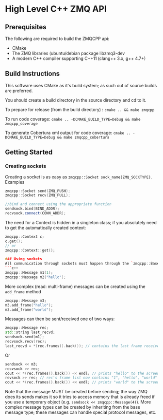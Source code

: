 # High Level C++ ZMQ API

## Prerequisites
The following are required to build the ZMQCPP api:
* CMake
* The ZMQ libraries (ubuntu/debian package libzmq3-dev
* A modern C++ compiler supporting C++11 (clang++ 3.x, g++ 4.7+)

## Build Instructions

This software uses CMake as it's build system; as such out of source builds are preferred.

You should create a build directory in the source directory and cd to it.

To prepare for release (from the build directory) :
`cmake .. && make zmqcpp`

To run code coverage:
`cmake .. -DCMAKE_BUILD_TYPE=Debug && make zmqcpp_coverage`

To generate Cobertura xml output for code coverage:
`cmake .. -DCMAKE_BUILD_TYPE=Debug && make zmqcpp_cobertura`

## Getting Started

### Creating sockets
Creating a socket is as easy as `zmqcpp::Socket sock_name(ZMQ_SOCKTYPE)`.  Examples
```c++
zmqcpp::Socket send(ZMQ_PUSH);
zmqcpp::Socket recv(ZMQ_PULL);

//bind and connect using the appropriate function
sendsock.bind(BIND_ADDR);
recvsock.connect(CONN_ADDR);
```
The need for a Context is hidden in a singleton class; if you absolutely need to get the automatically created context:
```c++
zmqcpp::Context c;
c.get();
// or
zmqcpp::Context::get();

### Using sockets
All communication through sockets must happen through the `zmqcpp::BaseMessage<T>` interface.  One basic message type is defined: `zmqcpp::Message`.  Messages can be created using the templated constructor; if the << operator is overloaded to allow insertion into a stringstream, and the resulting string is the correct format, the Message constructor will work just fine.
```c++
zmqcpp::Message m1(1);
zmqcpp::Message m2("hello");
```
More complex (read: multi-frame) messages can be created using the `add_frame` method
```c++
zmqcpp::Message m3;
m3.add_frame("hello");
m3.add_frame("world");
```
Messages can then be sent/received one of two ways:
```c++
zmqcpp::Message rec;
std::string last_recvd;
sendsock.send(m1);
recvsock.recv(rec);
last_recvd = *(rec.frames().back()); // contains the last frame received, last_recvd == "1"
```
Or
```c++
sendsock << m3;
recvsock >> rec;
cout << *(rec.frames().back()) << endl; // prints "hello" to the screen
revsock >> rec; // rec's frame list now contains "1", "hello", "world"
cout << *(rec.frames().back()) << endl; // prints "world" to the screen
```
Note that the message MUST be created before sending; the way ZMQ does its sends makes it so it tries to access memory that is already freed if you use a temporary object (e.g. `sendsock << zmqcpp::Message(4)`).
More complex message types can be created by inheriting from the base message type; these messages can handle special protocol messages, etc.